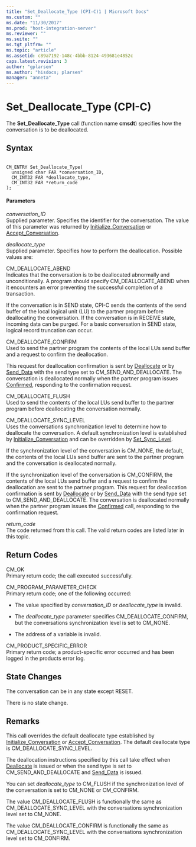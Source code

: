 ```yaml
---
title: "Set_Deallocate_Type (CPI-C)1 | Microsoft Docs"
ms.custom: ""
ms.date: "11/30/2017"
ms.prod: "host-integration-server"
ms.reviewer: ""
ms.suite: ""
ms.tgt_pltfrm: ""
ms.topic: "article"
ms.assetid: c89a7192-148c-4bbb-8124-493681e4852c
caps.latest.revision: 3
author: "gplarsen"
ms.author: "hisdocs; plarsen"
manager: "anneta"
---
```

# Set_Deallocate_Type (CPI-C)
The **Set_Deallocate_Type** call (function name **cmsdt**) specifies how the conversation is to be deallocated.  
  
## Syntax  
  
```  
  
CM_ENTRY Set_Deallocate_Type(   
  unsigned char FAR *conversation_ID,    
  CM_INT32 FAR *deallocate_type,         
  CM_INT32 FAR *return_code              
);  
```  
  
#### Parameters  
 *conversation_ID*  
 Supplied parameter. Specifies the identifier for the conversation. The value of this parameter was returned by [Initialize_Conversation](../core/initialize-conversation-cpi-c-1.md) or [Accept_Conversation](../core/accept-conversation-cpi-c-2.md).  
  
 *deallocate_type*  
 Supplied parameter. Specifies how to perform the deallocation. Possible values are:  
  
 CM_DEALLOCATE_ABEND  
 Indicates that the conversation is to be deallocated abnormally and unconditionally. A program should specify CM_DEALLOCATE_ABEND when it encounters an error preventing the successful completion of a transaction.  
  
 If the conversation is in SEND state, CPI-C sends the contents of the send buffer of the local logical unit (LU) to the partner program before deallocating the conversation. If the conversation is in RECEIVE state, incoming data can be purged. For a basic conversation in SEND state, logical record truncation can occur.  
  
 CM_DEALLOCATE_CONFIRM  
 Used to send the partner program the contents of the local LUs send buffer and a request to confirm the deallocation.  
  
 This request for deallocation confirmation is sent by [Deallocate](../core/deallocate-cpi-c-1.md) or by [Send_Data](../core/send-data-cpi-c-2.md) with the send type set to CM_SEND_AND_DEALLOCATE. The conversation is deallocated normally when the partner program issues [Confirmed](../core/confirmed-cpi-c-2.md), responding to the confirmation request.  
  
 CM_DEALLOCATE_FLUSH  
 Used to send the contents of the local LUs send buffer to the partner program before deallocating the conversation normally.  
  
 CM_DEALLOCATE_SYNC_LEVEL  
 Uses the conversations synchronization level to determine how to deallocate the conversation. A default synchronization level is established by [Initialize_Conversation](../core/initialize-conversation-cpi-c-1.md) and can be overridden by [Set_Sync_Level](../core/set-sync-level-cpi-c-1.md).  
  
 If the synchronization level of the conversation is CM_NONE, the default, the contents of the local LUs send buffer are sent to the partner program and the conversation is deallocated normally.  
  
 If the synchronization level of the conversation is CM_CONFIRM, the contents of the local LUs send buffer and a request to confirm the deallocation are sent to the partner program. This request for deallocation confirmation is sent by [Deallocate](../core/deallocate-cpi-c-1.md) or by [Send_Data](../core/send-data-cpi-c-2.md) with the send type set to CM_SEND_AND_DEALLOCATE. The conversation is deallocated normally when the partner program issues the [Confirmed](../core/confirmed-cpi-c-2.md) call, responding to the confirmation request.  
  
 *return_code*  
 The code returned from this call. The valid return codes are listed later in this topic.  
  
## Return Codes  
 CM_OK  
 Primary return code; the call executed successfully.  
  
 CM_PROGRAM_PARAMETER_CHECK  
 Primary return code; one of the following occurred:  
  
-   The value specified by *conversation_ID* or *deallocate_type* is invalid.  
  
-   The *deallocate_type* parameter specifies CM_DEALLOCATE_CONFIRM, but the conversations synchronization level is set to CM_NONE.  
  
-   The address of a variable is invalid.  
  
 CM_PRODUCT_SPECIFIC_ERROR  
 Primary return code; a product-specific error occurred and has been logged in the products error log.  
  
## State Changes  
 The conversation can be in any state except RESET.  
  
 There is no state change.  
  
## Remarks  
 This call overrides the default deallocate type established by [Initialize_Conversation](../core/initialize-conversation-cpi-c-1.md) or [Accept_Conversation](../core/accept-conversation-cpi-c-2.md). The default deallocate type is CM_DEALLOCATE_SYNC_LEVEL.  
  
 The deallocation instructions specified by this call take effect when [Deallocate](../core/deallocate-cpi-c-1.md) is issued or when the send type is set to CM_SEND_AND_DEALLOCATE and [Send_Data](../core/send-data-cpi-c-2.md) is issued.  
  
 You can set *deallocate_type* to CM_FLUSH if the synchronization level of the conversation is set to CM_NONE or CM_CONFIRM.  
  
 The value CM_DEALLOCATE_FLUSH is functionally the same as CM_DEALLOCATE_SYNC_LEVEL with the conversations synchronization level set to CM_NONE.  
  
 The value CM_DEALLOCATE_CONFIRM is functionally the same as CM_DEALLOCATE_SYNC_LEVEL with the conversations synchronization level set to CM_CONFIRM.